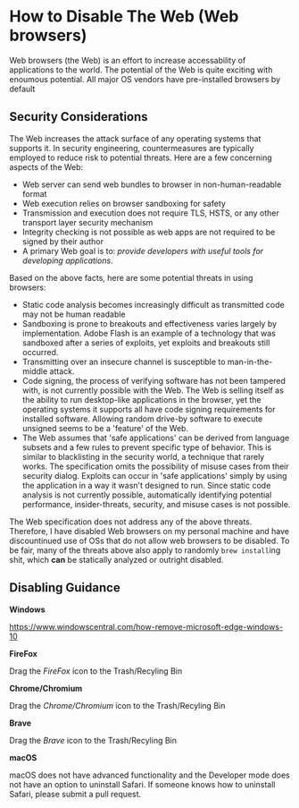 # How to Disable The Web (Web browsers)

Web browsers (the Web) is an effort to increase accessability of applications to the world. The potential of the Web is quite exciting
with enoumous potential. All major OS vendors have pre-installed browsers by default

## Security Considerations

The Web increases the attack surface of any operating systems that supports it. In security engineering, countermeasures
are typically employed to reduce risk to potential threats. Here are a few concerning aspects of the Web:

* Web server can send web bundles to browser in non-human-readable format
* Web execution relies on browser sandboxing for safety
* Transmission and execution does not require TLS, HSTS, or any other transport layer security mechanism
* Integrity checking is not possible as web apps are not required to be signed by their author
* A primary Web goal is to: *provide developers with useful tools for developing applications*.

Based on the above facts, here are some potential threats in using browsers:

* Static code analysis becomes increasingly difficult as transmitted code may not be human readable
* Sandboxing is prone to breakouts and effectiveness varies largely by implementation. Adobe Flash is an 
example of a technology that was sandboxed after a series of exploits, yet exploits and breakouts still occurred.
* Transmitting over an insecure channel is susceptible  to man-in-the-middle attack. 
* Code signing, the process of verifying software has not been tampered with, is not currently possible with the Web.
The Web is selling itself as the ability to run desktop-like applications in the browser, yet the operating systems
it supports all have code signing requirements for installed software. Allowing random drive-by software to execute
unsigned seems to be a 'feature' of the Web.
* The Web assumes that 'safe applications' can be derived from language subsets and a few rules to prevent 
specific type of behavior. This is similar to blacklisting in the security world, a technique that rarely works.
The specification omits the possibility of misuse cases from their security dialog. Exploits can occur in 'safe applications'
simply by using the application in a way it wasn't designed to run. Since static code analysis is not currently 
possible, automatically identifying potential performance, insider-threats, security, and misuse cases is not possible.

The Web specification does not address any of the above threats. Therefore, I have disabled Web browsers on my personal 
machine and have discountinued use of OSs that do not allow web browsers to be disabled. To be fair, many of the threats 
above also apply to randomly `brew install`ing shit, which **can** be statically analyzed or outright disabled.

## Disabling Guidance

**Windows**

https://www.windowscentral.com/how-remove-microsoft-edge-windows-10


**FireFox**

Drag the *FireFox* icon to the Trash/Recyling Bin

**Chrome/Chromium**

Drag the *Chrome/Chromium* icon to the Trash/Recyling Bin

**Brave**

Drag the *Brave* icon to the Trash/Recyling Bin

**macOS**

macOS does not have advanced functionality and the Developer mode does not have an option to 
uninstall Safari. If someone knows how to uninstall Safari, please submit a pull request.
